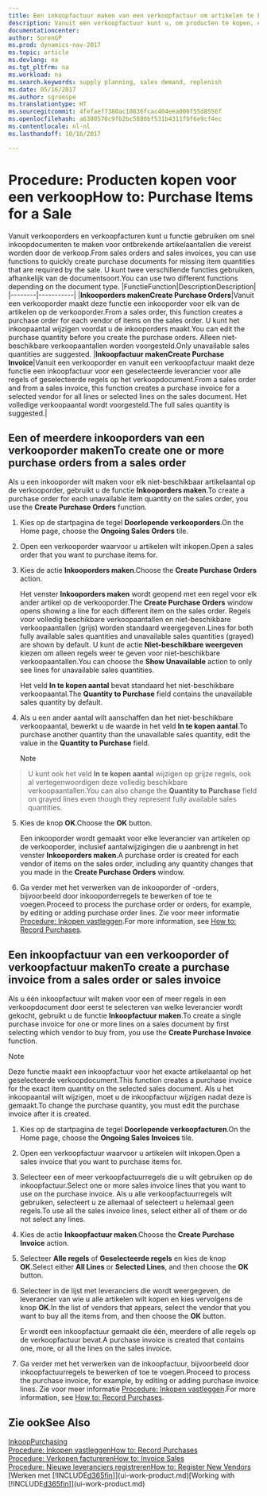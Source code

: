 ```yaml
---
title: Een inkoopfactuur maken van een verkoopfactuur om artikelen te kopen voor een verkoop
description: Vanuit een verkoopfactuur kunt u, om producten te kopen, een inkoopfactuur maken voor een leverancier.
documentationcenter: 
author: SorenGP
ms.prod: dynamics-nav-2017
ms.topic: article
ms.devlang: na
ms.tgt_pltfrm: na
ms.workload: na
ms.search.keywords: supply planning, sales demand, replenish
ms.date: 05/16/2017
ms.author: sgroespe
ms.translationtype: HT
ms.sourcegitcommit: 4fefaef7380ac10836fcac404eea006f55d8556f
ms.openlocfilehash: a6380570c9fb2bc5880bf531b4311fbf6e9cf4ec
ms.contentlocale: nl-nl
ms.lasthandoff: 10/16/2017

---
```

# <a name="how-to-purchase-items-for-a-sale"></a><span data-ttu-id="4af0d-103">Procedure: Producten kopen voor een verkoop</span><span class="sxs-lookup"><span data-stu-id="4af0d-103">How to: Purchase Items for a Sale</span></span>
<span data-ttu-id="4af0d-104">Vanuit verkooporders en verkoopfacturen kunt u functie gebruiken om snel inkoopdocumenten te maken voor ontbrekende artikelaantallen die vereist worden door de verkoop.</span><span class="sxs-lookup"><span data-stu-id="4af0d-104">From sales orders and sales invoices, you can use functions to quickly create purchase documents for missing item quantities that are required by the sale.</span></span> <span data-ttu-id="4af0d-105">U kunt twee verschillende functies gebruiken, afhankelijk van de documentsoort.</span><span class="sxs-lookup"><span data-stu-id="4af0d-105">You can use two different functions depending on the document type.</span></span>
|<span data-ttu-id="4af0d-106">Functie</span><span class="sxs-lookup"><span data-stu-id="4af0d-106">Function</span></span>|<span data-ttu-id="4af0d-107">Description</span><span class="sxs-lookup"><span data-stu-id="4af0d-107">Description</span></span>|
|--------|-----------|
|<span data-ttu-id="4af0d-108">**Inkooporders maken**</span><span class="sxs-lookup"><span data-stu-id="4af0d-108">**Create Purchase Orders**</span></span>|<span data-ttu-id="4af0d-109">Vanuit een verkooporder maakt deze functie een inkooporder voor elk van de artikelen op de verkooporder.</span><span class="sxs-lookup"><span data-stu-id="4af0d-109">From a sales order, this function creates a purchase order for each vendor of items on the sales order.</span></span> <span data-ttu-id="4af0d-110">U kunt het inkoopaantal wijzigen voordat u de inkooporders maakt.</span><span class="sxs-lookup"><span data-stu-id="4af0d-110">You can edit the purchase quantity before you create the purchase orders.</span></span> <span data-ttu-id="4af0d-111">Alleen niet-beschikbare verkoopaantallen worden voorgesteld.</span><span class="sxs-lookup"><span data-stu-id="4af0d-111">Only unavailable sales quantities are suggested.</span></span>
|<span data-ttu-id="4af0d-112">**Inkoopfactuur maken**</span><span class="sxs-lookup"><span data-stu-id="4af0d-112">**Create Purchase Invoice**</span></span>|<span data-ttu-id="4af0d-113">Vanuit een verkooporder en vanuit een verkoopfactuur maakt deze functie een inkoopfactuur voor een geselecteerde leverancier voor alle regels of geselecteerde regels op het verkoopdocument.</span><span class="sxs-lookup"><span data-stu-id="4af0d-113">From a sales order and from a sales invoice, this function creates a purchase invoice for a selected vendor for all lines or selected lines on the sales document.</span></span> <span data-ttu-id="4af0d-114">Het volledige verkoopaantal wordt voorgesteld.</span><span class="sxs-lookup"><span data-stu-id="4af0d-114">The full sales quantity is suggested.</span></span>|

## <a name="to-create-one-or-more-purchase-orders-from-a-sales-order"></a><span data-ttu-id="4af0d-115">Een of meerdere inkooporders van een verkooporder maken</span><span class="sxs-lookup"><span data-stu-id="4af0d-115">To create one or more purchase orders from a sales order</span></span>
<span data-ttu-id="4af0d-116">Als u een inkooporder wilt maken voor elk niet-beschikbaar artikelaantal op de verkooporder, gebruikt u de functie **Inkooporders maken**.</span><span class="sxs-lookup"><span data-stu-id="4af0d-116">To create a purchase order for each unavailable item quantity on the sales order, you use the **Create Purchase Orders** function.</span></span>

1. <span data-ttu-id="4af0d-117">Kies op de startpagina de tegel **Doorlopende verkooporders**.</span><span class="sxs-lookup"><span data-stu-id="4af0d-117">On the Home page, choose the **Ongoing Sales Orders** tile.</span></span>
2. <span data-ttu-id="4af0d-118">Open een verkooporder waarvoor u artikelen wilt inkopen.</span><span class="sxs-lookup"><span data-stu-id="4af0d-118">Open a sales order that you want to purchase items for.</span></span>
3. <span data-ttu-id="4af0d-119">Kies de actie **Inkooporders maken**.</span><span class="sxs-lookup"><span data-stu-id="4af0d-119">Choose the **Create Purchase Orders** action.</span></span>

    <span data-ttu-id="4af0d-120">Het venster **Inkooporders maken** wordt geopend met een regel voor elk ander artikel op de verkooporder.</span><span class="sxs-lookup"><span data-stu-id="4af0d-120">The **Create Purchase Orders** window opens showing a line for each different item on the sales order.</span></span> <span data-ttu-id="4af0d-121">Regels voor volledig beschikbare verkoopaantallen en niet-beschikbare verkoopaantallen (grijs) worden standaard weergegeven.</span><span class="sxs-lookup"><span data-stu-id="4af0d-121">Lines for both fully available sales quantities and unavailable sales quantities (grayed) are shown by default.</span></span> <span data-ttu-id="4af0d-122">U kunt de actie **Niet-beschikbare weergeven** kiezen om alleen regels weer te geven voor niet-beschikbare verkoopaantallen.</span><span class="sxs-lookup"><span data-stu-id="4af0d-122">You can choose the **Show Unavailable** action to only see lines for unavailable sales quantities.</span></span>

    <span data-ttu-id="4af0d-123">Het veld **In te kopen aantal** bevat standaard het niet-beschikbare verkoopaantal.</span><span class="sxs-lookup"><span data-stu-id="4af0d-123">The **Quantity to Purchase** field contains the unavailable sales quantity by default.</span></span>
4. <span data-ttu-id="4af0d-124">Als u een ander aantal wilt aanschaffen dan het niet-beschikbare verkoopaantal, bewerkt u de waarde in het veld **In te kopen aantal**.</span><span class="sxs-lookup"><span data-stu-id="4af0d-124">To purchase another quantity than the unavailable sales quantity, edit the value in the **Quantity to Purchase** field.</span></span>

    > [!NOTE]  
>   <span data-ttu-id="4af0d-125">U kunt ook het veld **In te kopen aantal** wijzigen op grijze regels, ook al vertegenwoordigen deze volledig beschikbare verkoopaantallen.</span><span class="sxs-lookup"><span data-stu-id="4af0d-125">You can also change the **Quantity to Purchase** field on grayed lines even though they represent fully available sales quantities.</span></span>
5. <span data-ttu-id="4af0d-126">Kies de knop **OK**.</span><span class="sxs-lookup"><span data-stu-id="4af0d-126">Choose the **OK** button.</span></span>

    <span data-ttu-id="4af0d-127">Een inkooporder wordt gemaakt voor elke leverancier van artikelen op de verkooporder, inclusief aantalwijzigingen die u aanbrengt in het venster **Inkooporders maken**.</span><span class="sxs-lookup"><span data-stu-id="4af0d-127">A purchase order is created for each vendor of items on the sales order, including any quantity changes that you made in the **Create Purchase Orders** window.</span></span>
7. <span data-ttu-id="4af0d-128">Ga verder met het verwerken van de inkooporder of -orders, bijvoorbeeld door inkooporderregels te bewerken of toe te voegen.</span><span class="sxs-lookup"><span data-stu-id="4af0d-128">Proceed to process the purchase order or orders, for example, by editing or adding purchase order lines.</span></span> <span data-ttu-id="4af0d-129">Zie voor meer informatie [Procedure: Inkopen vastleggen](purchasing-how-record-purchases.md).</span><span class="sxs-lookup"><span data-stu-id="4af0d-129">For more information, see [How to: Record Purchases](purchasing-how-record-purchases.md).</span></span>


## <a name="to-create-a-purchase-invoice-from-a-sales-order-or-sales-invoice"></a><span data-ttu-id="4af0d-130">Een inkoopfactuur van een verkooporder of verkoopfactuur maken</span><span class="sxs-lookup"><span data-stu-id="4af0d-130">To create a purchase invoice from a sales order or sales invoice</span></span>
<span data-ttu-id="4af0d-131">Als u één inkoopfactuur wilt maken voor een of meer regels in een verkoopdocument door eerst te selecteren van welke leverancier wordt gekocht, gebruikt u de functie **Inkoopfactuur maken**.</span><span class="sxs-lookup"><span data-stu-id="4af0d-131">To create a single purchase invoice for one or more lines on a sales document by first selecting which vendor to buy from, you use the **Create Purchase Invoice** function.</span></span>

> [!NOTE]  
>   <span data-ttu-id="4af0d-132">Deze functie maakt een inkoopfactuur voor het exacte artikelaantal op het geselecteerde verkoopdocument.</span><span class="sxs-lookup"><span data-stu-id="4af0d-132">This function creates a purchase invoice for the exact item quantity on the selected sales document.</span></span> <span data-ttu-id="4af0d-133">Als u het inkoopaantal wilt wijzigen, moet u de inkoopfactuur wijzigen nadat deze is gemaakt.</span><span class="sxs-lookup"><span data-stu-id="4af0d-133">To change the purchase quantity, you must edit the purchase invoice after it is created.</span></span>  

1. <span data-ttu-id="4af0d-134">Kies op de startpagina de tegel **Doorlopende verkoopfacturen**.</span><span class="sxs-lookup"><span data-stu-id="4af0d-134">On the Home page, choose the **Ongoing Sales Invoices** tile.</span></span>
2. <span data-ttu-id="4af0d-135">Open een verkoopfactuur waarvoor u artikelen wilt inkopen.</span><span class="sxs-lookup"><span data-stu-id="4af0d-135">Open a sales invoice that you want to purchase items for.</span></span>
3. <span data-ttu-id="4af0d-136">Selecteer een of meer verkoopfactuurregels die u wilt gebruiken op de inkoopfactuur.</span><span class="sxs-lookup"><span data-stu-id="4af0d-136">Select one or more sales invoice lines that you want to use on the purchase invoice.</span></span> <span data-ttu-id="4af0d-137">Als u alle verkoopfactuurregels wilt gebruiken, selecteert u ze allemaal of selecteert u helemaal geen regels.</span><span class="sxs-lookup"><span data-stu-id="4af0d-137">To use all the sales invoice lines, select either all of them or do not select any lines.</span></span>
4. <span data-ttu-id="4af0d-138">Kies de actie **Inkoopfactuur maken**.</span><span class="sxs-lookup"><span data-stu-id="4af0d-138">Choose the **Create Purchase Invoice** action.</span></span>
5. <span data-ttu-id="4af0d-139">Selecteer **Alle regels** of **Geselecteerde regels** en kies de knop **OK**.</span><span class="sxs-lookup"><span data-stu-id="4af0d-139">Select either **All Lines** or **Selected Lines**, and then choose the **OK** button.</span></span>  
6. <span data-ttu-id="4af0d-140">Selecteer in de lijst met leveranciers die wordt weergegeven, de leverancier van wie u alle artikelen wilt kopen en kies vervolgens de knop **OK**.</span><span class="sxs-lookup"><span data-stu-id="4af0d-140">In the list of vendors that appears, select the vendor that you want to buy all the items from, and then choose the **OK** button.</span></span>

    <span data-ttu-id="4af0d-141">Er wordt een inkoopfactuur gemaakt die één, meerdere of alle regels op de verkoopfactuur bevat.</span><span class="sxs-lookup"><span data-stu-id="4af0d-141">A purchase invoice is created that contains one, more, or all the lines on the sales invoice.</span></span>
7. <span data-ttu-id="4af0d-142">Ga verder met het verwerken van de inkoopfactuur, bijvoorbeeld door inkoopfactuurregels te bewerken of toe te voegen.</span><span class="sxs-lookup"><span data-stu-id="4af0d-142">Proceed to process the purchase invoice, for example, by editing or adding purchase invoice lines.</span></span> <span data-ttu-id="4af0d-143">Zie voor meer informatie [Procedure: Inkopen vastleggen](purchasing-how-record-purchases.md).</span><span class="sxs-lookup"><span data-stu-id="4af0d-143">For more information, see [How to: Record Purchases](purchasing-how-record-purchases.md).</span></span>

## <a name="see-also"></a><span data-ttu-id="4af0d-144">Zie ook</span><span class="sxs-lookup"><span data-stu-id="4af0d-144">See Also</span></span>
[<span data-ttu-id="4af0d-145">Inkoop</span><span class="sxs-lookup"><span data-stu-id="4af0d-145">Purchasing</span></span>](purchasing-manage-purchasing.md)  
[<span data-ttu-id="4af0d-146">Procedure: Inkopen vastleggen</span><span class="sxs-lookup"><span data-stu-id="4af0d-146">How to: Record Purchases</span></span>](purchasing-how-record-purchases.md)  
[<span data-ttu-id="4af0d-147">Procedure: Verkopen factureren</span><span class="sxs-lookup"><span data-stu-id="4af0d-147">How to: Invoice Sales</span></span>](sales-how-invoice-sales.md)  
[<span data-ttu-id="4af0d-148">Procedure: Nieuwe leveranciers registreren</span><span class="sxs-lookup"><span data-stu-id="4af0d-148">How to: Register New Vendors</span></span>](purchasing-how-register-new-vendors.md)  
<span data-ttu-id="4af0d-149">[Werken met [!INCLUDE[d365fin](includes/d365fin_md.md)]](ui-work-product.md)</span><span class="sxs-lookup"><span data-stu-id="4af0d-149">[Working with [!INCLUDE[d365fin](includes/d365fin_md.md)]](ui-work-product.md)</span></span>

